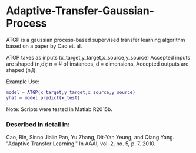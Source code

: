 # Adaptive-Transfer-Gaussian-Process

ATGP is a gaussian process-based supervised transfer learning algorithm based on a paper by Cao et. al.

ATGP takes as inputs (x_target,y_target,x_source,y_source)
Accepted inputs are shaped (n,d); n = # of instances, d = dimensions. Accepted outputs are shaped (n,1)

Example Use:
```matlab
model = ATGP(x_target,y_target,x_source,y_source)
yhat = model.predict(x_test)
```

Note: Scripts were tested in Matlab R2015b.

### Described in detail in:
Cao, Bin, Sinno Jialin Pan, Yu Zhang, Dit-Yan Yeung, and Qiang Yang. "Adaptive Transfer Learning." In AAAI, vol. 2, no. 5, p. 7. 2010.
